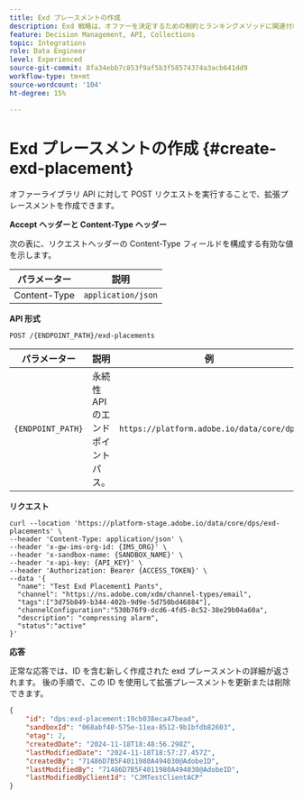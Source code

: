 ```yaml
---
title: Exd プレースメントの作成
description: Exd 戦略は、オファーを決定するための制約とランキングメソッドに関連付けられたコレクションで構成されます。
feature: Decision Management, API, Collections
topic: Integrations
role: Data Engineer
level: Experienced
source-git-commit: 8fa34ebb7c853f9af5b3f58574374a3acb641dd9
workflow-type: tm+mt
source-wordcount: '104'
ht-degree: 15%

---
```


# Exd プレースメントの作成 {#create-exd-placement}

オファーライブラリ API に対して POST リクエストを実行することで、拡張プレースメントを作成できます。

**Accept ヘッダーと Content-Type ヘッダー**

次の表に、リクエストヘッダーの Content-Type フィールドを構成する有効な値を示します。

| パラメーター | 説明 |
| --------- | ----------- |
| Content-Type | `application/json` |

**API 形式**

```http
POST /{ENDPOINT_PATH}/exd-placements
```

| パラメーター | 説明 | 例 |
| --------- | ----------- | ------- |
| `{ENDPOINT_PATH}` | 永続性 API のエンドポイントパス。 | `https://platform.adobe.io/data/core/dps` |

**リクエスト**

```shell
curl --location 'https://platform-stage.adobe.io/data/core/dps/exd-placements' \
--header 'Content-Type: application/json' \
--header 'x-gw-ims-org-id: {IMS_ORG}' \
--header 'x-sandbox-name: {SANDBOX_NAME}' \
--header 'x-api-key: {API_KEY}' \
--header 'Authorization: Bearer {ACCESS_TOKEN}' \
--data '{
  "name": "Test Exd Placement1 Pants",
  "channel": "https://ns.adobe.com/xdm/channel-types/email",
  "tags":["3d75b849-b344-402b-9d9e-5d750bd46884"],
  "channelConfiguration":"530b76f9-dcd6-4fd5-8c52-38e29b04a60a",
  "description": "compressing alarm",
  "status":"active"
}'
```

**応答**

正常な応答では、ID を含む新しく作成された exd プレースメントの詳細が返されます。 後の手順で、この ID を使用して拡張プレースメントを更新または削除できます。

```json
{
    "id": "dps:exd-placement:19cb038eca47bead",
    "sandboxId": "068abf40-575e-11ea-8512-9b1bfdb82603",
    "etag": 2,
    "createdDate": "2024-11-18T18:48:56.298Z",
    "lastModifiedDate": "2024-11-18T18:57:27.457Z",
    "createdBy": "71486D7B5F4011980A494030@AdobeID",
    "lastModifiedBy": "71486D7B5F4011980A494030@AdobeID",
    "lastModifiedByClientId": "CJMTestClientACP"
}
```
